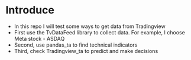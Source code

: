# Introduce
- In this repo I will test some ways to get data from Tradingview
- First use the TvDataFeed library to collect data. For example, I choose Meta stock - ASDAQ
- Second, use pandas_ta to find technical indicators
- Third, check Tradingview_ta to predict and make decisions